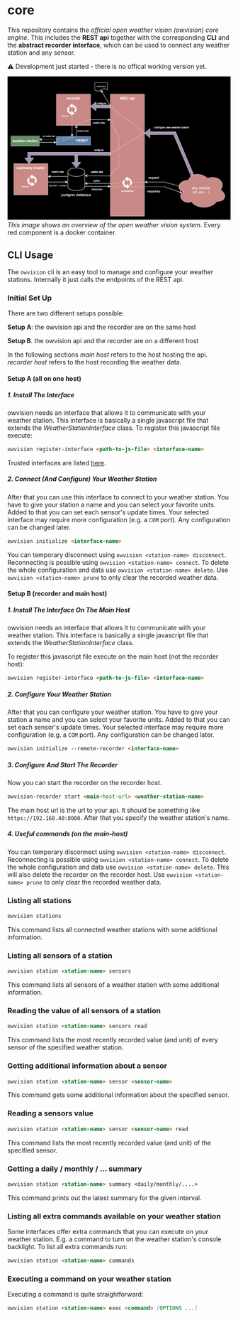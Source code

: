 # core

This repository contains the _official open weather vision (owvision) core engine_. This includes the **REST api** together with the corresponding **CLI** and the **abstract recorder interface**, which can be used to connect any weather station and any sensor.

⚠️ Development just started - there is no offical working version yet.

![Overview](./core-diagram.svg)
_This image shows an overview of the open weather vision system_. Every red component is a docker container.

## CLI Usage

The `owvision` cli is an easy tool to manage and configure your weather stations. Internally it just calls the endpoints of the REST api.

### Initial Set Up

There are two different setups possible:

**Setup A**: the owvision api and the recorder are on the same host

**Setup B**. the owvision api and the recorder are on a different host

In the following sections _main host_ refers to the host hosting the api.
_recorder host_ refers to the host recording the weather data.

#### Setup A (all on one host)

##### 1. Install The Interface

owvision needs an interface that allows it to communicate with your weather station. This interface is basically a single javascript file that extends the _WeatherStationInterface_ class. To register this javascript file execute:

```markdown
owvision register-interface <path-to-js-file> <interface-name>
```

Trusted interfaces are listed [here]().

##### 2. Connect (And Configure) Your Weather Station

After that you can use this interface to connect to your weather station. You have to give your station a name and you can select your favorite units. Added to that you can set each sensor's update times. Your selected interface may require more configuration (e.g. a `COM` port). Any configuration can be changed later.

```markdown
owvision initialize <interface-name>
```

You can temporary disconnect using `owvision <station-name> disconnect`.
Reconnecting is possible using `owvision <station-name> connect`.
To delete the whole configuration and data use `owvision <station-name> delete`. Use `owvision <station-name> prune` to only clear the recorded weather data.

#### Setup B (recorder and main host)

##### 1. Install The Interface On The Main Host

owvision needs an interface that allows it to communicate with your weather station. This interface is basically a single javascript file that extends the _WeatherStationInterface_ class.

To register this javascript file execute on the main host (not the recorder host):

```markdown
owvision register-interface <path-to-js-file> <interface-name>
```

##### 2. Configure Your Weather Station

After that you can configure your weather station. You have to give your station a name and you can select your favorite units. Added to that you can set each sensor's update times. Your selected interface may require more configuration (e.g. a `COM` port). Any configuration can be changed later.

```markdown
owvision initialize --remote-recorder <interface-name>
```

##### 3. Configure And Start The Recorder

Now you can start the recorder on the recorder host.

```markdown
owvision-recorder start <main-host-url> <weather-station-name>
```

The main host url is the url to your api. It should be something like
`https://192.168.40:8000`. After that you specify the weather station's name.

##### 4. Useful commands (on the main-host)

You can temporary disconnect using `owvision <station-name> disconnect`.
Reconnecting is possible using `owvision <station-name> connect`.
To delete the whole configuration and data use `owvision <station-name> delete`. This will also delete the recorder on the recorder host. Use `owvision <station-name> prune` to only clear the recorded weather data.

### Listing all stations

```markdown
owvision stations
```

This command lists all connected weather stations with some additional information.

### Listing all sensors of a station

```markdown
owvision station <station-name> sensors
```

This command lists all sensors of a weather station with some additional information.

### Reading the value of all sensors of a station

```markdown
owvision station <station-name> sensors read
```

This command lists the most recently recorded value (and unit) of every sensor of the specified weather station.

### Getting additional information about a sensor

```markdown
owvision station <station-name> sensor <sensor-name>
```

This command gets some additional information about the specified sensor.

### Reading a sensors value

```markdown
owvision station <station-name> sensor <sensor-name> read
```

This command lists the most recently recorded value (and unit) of the specified sensor.

### Getting a daily / monthly / ... summary

```markdown
owvision station <station-name> summary <daily/monthly/....>
```

This command prints out the latest summary for the given interval.

### Listing all extra commands available on your weather station

Some interfaces offer extra commands that you can execute on your weather station. E.g. a command to turn on the weather station's console backlight. To list all extra commands run:

```markdown
owvision station <station-name> commands
```

### Executing a command on your weather station

Executing a command is quite straightforward:

```markdown
owvision station <station-name> exec <command> [OPTIONS ...]
```
